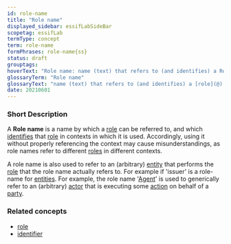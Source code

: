 ```yaml
---
id: role-name
title: "Role name"
displayed_sidebar: essifLabSideBar
scopetag: essifLab
termType: concept
term: role-name
formPhrases: role-name{ss}
status: draft
grouptags:
hoverText: "Role name: name (text) that refers to (and identifies) a Role in a a specific context."
glossaryTerm: "Role name"
glossaryText: "name (text) that refers to (and identifies) a [role](@) in a specific context."
date: 20210601
---
```


### Short Description
A **Role name** is a name by which a [role](@) can be referred to, and which [identifies](identifier@) that [role](@) in contexts in which it is used. Accordingly, using it without properly referencing the context may cause misunderstandings, as role names refer to different [roles](@) in different contexts.

A role name is also used to refer to an (arbitrary) [entity](@) that performs the [role](@) that the role name actually refers to. For example if 'issuer' is a role-name for [entities](@). For example, the role name '[Agent](@)' is used to generically refer to an (arbitrary) [actor](@) that is executing some [action](@) on behalf of a [party](@).

### Related concepts
- [role](@)
- [identifier](@)
